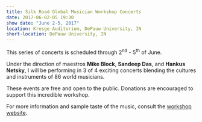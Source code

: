 ```yaml
---
title: Silk Road Global Musician Workshop Concerts
date: 2017-06-02-05 19:30
show date: "June 2-5, 2017"
location: Kresge Auditorium, DePauw University, IN
short-location: DePauw University, IN
---
```


This series of concerts is scheduled through 2<sup>nd</sup> - 5<sup>th</sup> of June.

Under the direction of maestros **Mike Block**, **Sandeep Das**, and **Hankus Netsky**, I will be performing in 3 of 4 exciting concerts blending the cultures and instruments of 86 world musicians.

These events are free and open to the public. Donations are encouraged to support this incredible workshop.

For more information and sample taste of the music, consult the [workshop website](https://www.silkroad.org/posts/gmw-2017).

